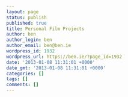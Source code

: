 ```yaml
---
layout: page
status: publish
published: true
title: Personal Film Projects
author: ben
author_login: ben
author_email: ben@ben.ie
wordpress_id: 1932
wordpress_url: https://ben.ie/?page_id=1932
date: '2013-01-08 11:31:01 +0000'
date_gmt: '2013-01-08 11:31:01 +0000'
categories: []
tags: []
comments: []
---
```


